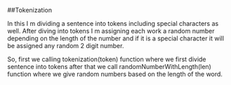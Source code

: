 ##Tokenization

In this I m dividing a sentence into tokens including special characters as well. After diving into tokens I m assigning each work a random number depending on the length of the number and if it is a special character it will be assigned any random 2 digit number.

So, first we calling tokenization(token) function where we first divide sentence into tokens after that we call randomNumberWithLength(len) function where we give random numbers based on the length of the word.
